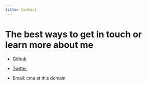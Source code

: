 ```yaml
---
title: Contact
---
```


# The best ways to get in touch or learn more about me

* [Github](http://github.com/bitemyapp/)

* [Twitter](http://twitter.com/bitemyapp/)

* Email: cma at this domain
